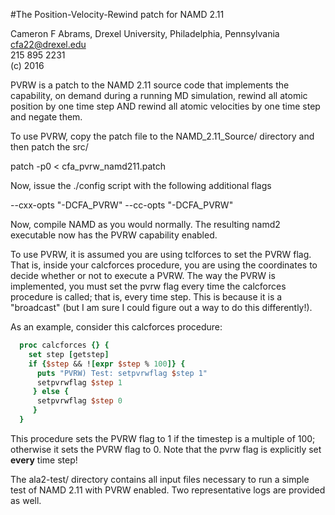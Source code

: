 #The Position-Velocity-Rewind patch for NAMD 2.11

Cameron F Abrams, Drexel University, Philadelphia, Pennsylvania  
cfa22@drexel.edu  
215 895 2231  
(c) 2016   


PVRW is a patch to the NAMD 2.11 source code that implements
the capability, on demand during a running MD simulation,
rewind all atomic position by one time step AND rewind
all atomic velocities by one time step and negate them.


To use PVRW, copy the patch file to the NAMD_2.11_Source/ directory
and then patch the src/

patch -p0 < cfa_pvrw_namd211.patch

Now, issue the ./config script with the following additional flags

--cxx-opts "-DCFA_PVRW" --cc-opts "-DCFA_PVRW"

Now, compile NAMD as you would normally.  The resulting
namd2 executable now has the PVRW capability enabled.

To use PVRW, it is assumed you are using tclforces to
set the PVRW flag.  That is, inside your calcforces
procedure, you are using the coordinates to
decide whether or not to execute a PVRW.  The way
the PVRW is implemented, you must set the pvrw
flag every time the calcforces procedure is called; that is, every time step.  This is because it is a "broadcast" (but I am sure I could figure out a way to do this
differently!).

As an example, consider this calcforces procedure:

```tcl
  proc calcforces {} {
    set step [getstep]
    if {$step && ![expr $step % 100]} {
      puts "PVRW) Test: setpvrwflag $step 1"
      setpvrwflag $step 1
     } else {
      setpvrwflag $step 0
     }
  }
```

This procedure sets the PVRW flag to 1
if the timestep is a multiple of 100;
otherwise it sets the PVRW flag to 0.  Note that
the pvrw flag is explicitly set **every** time step!

The ala2-test/ directory contains all input files necessary
to run a simple test of NAMD 2.11 with PVRW enabled.  Two
representative logs are provided as well.

